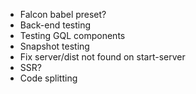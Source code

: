 * Falcon babel preset?
* Back-end testing
* Testing GQL components
* Snapshot testing
* Fix server/dist not found on start-server
* SSR?
* Code splitting
